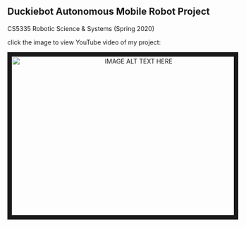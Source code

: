 
## Duckiebot Autonomous Mobile Robot Project

CS5335 Robotic Science & Systems (Spring 2020)

click the image to view YouTube video of my project:

<div align="center">
      <a href="https://www.youtube.com/embed/8fMeBfrNmNY
" target="_blank">
      <img 
       src="https://github.com/seanxu889/CS5335_RSS/blob/master/lane_following.png" 
       alt="IMAGE ALT TEXT HERE" width="560" height="360" border="10" />
       </a>
     </div>
